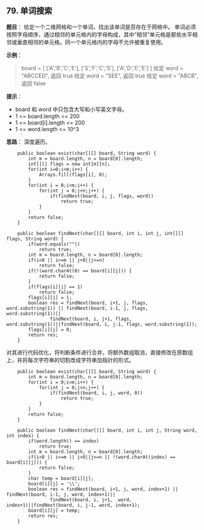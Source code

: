 ## 79. 单词搜索

**题目**：
给定一个二维网格和一个单词，找出该单词是否存在于网格中。
单词必须按照字母顺序，通过相邻的单元格内的字母构成，其中“相邻”单元格是那些水平相邻或垂直相邻的单元格。同一个单元格内的字母不允许被重复使用。

**示例**：
>board =
[
  ['A','B','C','E'],
  ['S','F','C','S'],
  ['A','D','E','E']
]
给定 word = "ABCCED", 返回 true
给定 word = "SEE", 返回 true
给定 word = "ABCB", 返回 false

**提示**：
* board 和 word 中只包含大写和小写英文字母。
* 1 <= board.length <= 200
* 1 <= board[i].length <= 200
* 1 <= word.length <= 10^3

**思路**：
深度遍历。
```
	public boolean exist(char[][] board, String word) {
		int m = board.length, n = board[0].length;
		int[][] flags = new int[m][n];
		for(int i=0;i<m;i++) {
			Arrays.fill(flags[i], 0);
		}
		for(int i = 0;i<m;i++) {
			for(int j = 0;j<n;j++) {
				if(findNext(board, i, j, flags, word))
					return true;
			}
		}
		return false;
    }
	
	public boolean findNext(char[][] board, int i, int j, int[][] flags, String word) {
		if(word.equals(""))
			return true;
		int m = board.length, n = board[0].length;
		if(i<0 || i>=m || j<0||j>=n)
			return false;
		if(!(word.charAt(0) == board[i][j])) {
			return false;
		}
		if(flags[i][j] == 1)
			return false;
		flags[i][j] = 1;
		boolean res = findNext(board, i+1, j, flags, word.substring(1)) || findNext(board, i-1, j, flags, word.substring(1))||
				findNext(board, i, j+1, flags, word.substring(1))||findNext(board, i, j-1, flags, word.substring(1));
		flags[i][j] = 0;
		return res;
	}
```
对其进行代码优化，将判断条件进行合并，将额外数组取消，直接修改在原数组上，并将每次字符串的切割改成字符串加指针的形式。
```
	public boolean exist(char[][] board, String word) {
		int m = board.length, n = board[0].length;
		for(int i = 0;i<m;i++) {
			for(int j = 0;j<n;j++) {
				if(findNext(board, i, j, word, 0))
					return true;
			}
		}
		return false;
    }
	
	public boolean findNext(char[][] board, int i, int j, String word, int index) {
		if(word.length() == index)
			return true;
		int m = board.length, n = board[0].length;
		if(i<0 || i>=m || j<0||j>=n || !(word.charAt(index) == board[i][j])) {
			return false;
		}
		char temp = board[i][j];
		board[i][j] = '\\';
		boolean res = findNext(board, i+1, j, word, index+1) || findNext(board, i-1, j, word, index+1)||
				findNext(board, i, j+1,  word, index+1)||findNext(board, i, j-1, word, index+1);
		board[i][j] = temp;
		return res;
	}
```